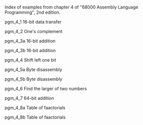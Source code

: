 Index of examples from chapter 4 of "68000 Assembly Language
Programming", 2nd edition.

pgm_4_1       16-bit data transfer

pgm_4_2       One's complement

pgm_4_3a      16-bit addition

pgm_4_3b      16-bit addition

pgm_4_4       Shift left one bit

pgm_4_5a      Byte disassembly

pgm_4_5b      Byte disassembly

pgm_4_6       Find the larger of two numbers

pgm_4_7       64-bit addition

pgm_4_8a      Table of faactorials

pgm_4_8b      Table of faactorials
